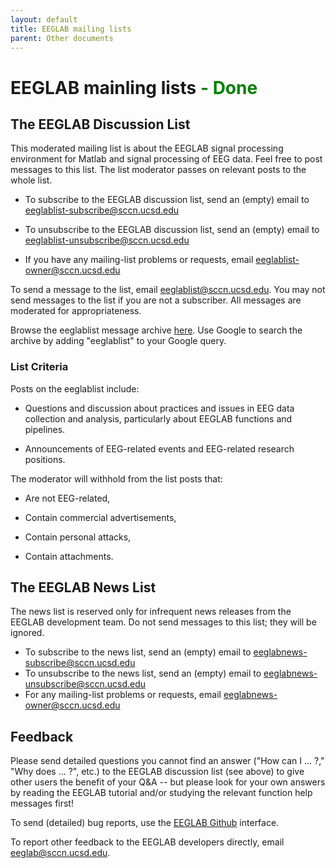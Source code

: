 ```yaml
---
layout: default
title: EEGLAB mailing lists
parent: Other documents
---
```

EEGLAB mainling lists <span style="color: green"> - Done</span>
====

## The EEGLAB Discussion List

This moderated mailing list is about the EEGLAB signal processing
environment for Matlab and signal processing of EEG data. Feel free to post messages to this list. The list moderator
passes on relevant posts to the whole list.

-   To subscribe to the EEGLAB discussion list, send an (empty) email to
    <eeglablist-subscribe@sccn.ucsd.edu>

<!-- -->

-   To unsubscribe to the EEGLAB discussion list, send an (empty) email
    to <eeglablist-unsubscribe@sccn.ucsd.edu>

<!-- -->

-   If you have any mailing-list problems or requests, email
    <eeglablist-owner@sccn.ucsd.edu>

To send a message to the list, email
<eeglablist@sccn.ucsd.edu>.
You may not send messages to the list if you are not a subscriber. All
messages are moderated for appropriateness.

Browse the eeglablist message archive
[here](http://sccn.ucsd.edu/pipermail/eeglablist/). Use Google to search
the archive by adding "eeglablist" to your Google query.

### List Criteria

Posts on the eeglablist include:

-   Questions and discussion about practices and issues in EEG data
    collection and analysis, particularly about EEGLAB functions and
    pipelines.

-   Announcements of EEG-related events and EEG-related research
    positions.

The moderator will withhold from the list posts that:

-   Are not EEG-related,

-   Contain commercial advertisements,

-   Contain personal attacks,

-   Contain attachments.



## The EEGLAB News List

The news list is reserved only for infrequent news releases from the
EEGLAB development team. Do not send messages to this list; they will
be ignored.

-   To subscribe to the news list, send an (empty) email to
    <eeglabnews-subscribe@sccn.ucsd.edu>
-   To unsubscribe to the news list, send an (empty) email to
    <eeglabnews-unsubscribe@sccn.ucsd.edu>
-   For any mailing-list problems or requests, email
    <eeglabnews-owner@sccn.ucsd.edu>

## Feedback

Please send detailed questions you cannot find an answer ("How can I ...
?," "Why does ... ?", etc.) to the EEGLAB discussion list (see above) to
give other users the benefit of your Q&A -- but please look for your own
answers by reading the EEGLAB tutorial and/or studying the relevant
function help messages first!

To send (detailed) bug reports, use the [EEGLAB
Github](https://github.com/sccn/eeglab/issues) interface. 

To report
other feedback to the EEGLAB developers directly, email
<eeglab@sccn.ucsd.edu>.